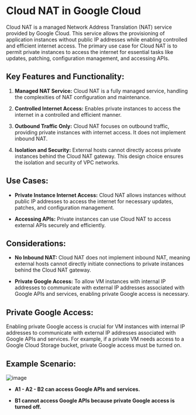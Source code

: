 # Cloud NAT in Google Cloud

Cloud NAT is a managed Network Address Translation (NAT) service provided by Google Cloud. This service allows the provisioning of application instances without public IP addresses while enabling controlled and efficient internet access. The primary use case for Cloud NAT is to permit private instances to access the internet for essential tasks like updates, patching, configuration management, and accessing APIs.

## Key Features and Functionality:

1. **Managed NAT Service:** Cloud NAT is a fully managed service, handling the complexities of NAT configuration and maintenance.

2. **Controlled Internet Access:** Enables private instances to access the internet in a controlled and efficient manner.

3. **Outbound Traffic Only:** Cloud NAT focuses on outbound traffic, providing private instances with internet access. It does not implement inbound NAT.

4. **Isolation and Security:** External hosts cannot directly access private instances behind the Cloud NAT gateway. This design choice ensures the isolation and security of VPC networks.

## Use Cases:

- **Private Instance Internet Access:** Cloud NAT allows instances without public IP addresses to access the internet for necessary updates, patches, and configuration management.

- **Accessing APIs:** Private instances can use Cloud NAT to access external APIs securely and efficiently.

## Considerations:

- **No Inbound NAT:** Cloud NAT does not implement inbound NAT, meaning external hosts cannot directly initiate connections to private instances behind the Cloud NAT gateway.

- **Private Google Access:** To allow VM instances with internal IP addresses to communicate with external IP addresses associated with Google APIs and services, enabling private Google access is necessary.

## Private Google Access:

Enabling private Google access is crucial for VM instances with internal IP addresses to communicate with external IP addresses associated with Google APIs and services. For example, if a private VM needs access to a Google Cloud Storage bucket, private Google access must be turned on.

## Example Scenario:
![image](https://github.com/ZainYoussef/Google-ACE-Courses-Notes/assets/85849430/6a92694c-182c-4053-bf1c-661a06f95f69)

- **A1 - A2 - B2 can access Google APIs and services.**
  
- **B1 cannot access Google APIs because private Google access is turned off.**
